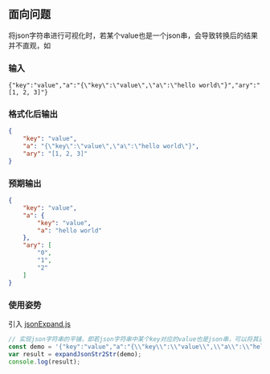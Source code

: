 面向问题
---

将json字符串进行可视化时，若某个value也是一个json串，会导致转换后的结果并不直观，如

### 输入

```text
{"key":"value","a":"{\"key\":\"value\",\"a\":\"hello world\"}","ary":"[1, 2, 3]"}
```

### 格式化后输出

```json
{
    "key": "value",
    "a": "{\"key\":\"value\",\"a\":\"hello world\"}",
    "ary": "[1, 2, 3]"
}
```

### 预期输出

```json
{
    "key": "value",
    "a": {
        "key": "value",
        "a": "hello world"
    },
    "ary": [
        "0",
        "1",
        "2"
    ]
}
```

### 使用姿势

引入 [jsonExpand.js](../../../resources/js/util/jsonExpand.js)

```js
// 实现json字符串的平铺，即若json字符串中某个key对应的value也是json串，可以将其进行展开
const demo = '{"key":"value","a":"{\\"key\\":\\"value\\",\\"a\\":\\"hello world\\"}","ary":"[1, 2, 3]"}';
var result = expandJsonStr2Str(demo);
console.log(result);
```